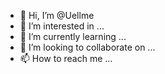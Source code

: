 - 👋 Hi, I’m @Uellme
- 👀 I’m interested in ...
- 🌱 I’m currently learning ...
- 💞️ I’m looking to collaborate on ...
- 📫 How to reach me ...

<!---
Uellme/Uellme is a ✨ special ✨ repository because its `README.md` (this file) appears on your GitHub profile.
You can click the Preview link to take a look at your changes.
--->
